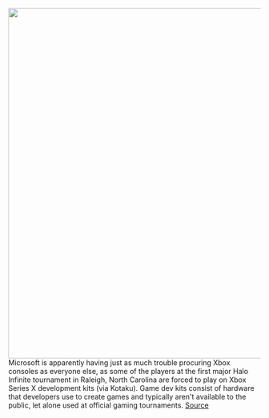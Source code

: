 <img src='https://cdn.vox-cdn.com/thumbor/W6dQM-5bzNINb4-eHqkTwbkYXlw=/0x91:2880x1697/1200x800/filters:focal(1210x670:1670x1130)/cdn.vox-cdn.com/uploads/chorus_image/image/70294070/halo_infinite_tournament_raleigh.0.png' width='700px' /><br/>
Microsoft is apparently having just as much trouble procuring Xbox consoles as everyone else, as some of the players at the first major Halo Infinite tournament in Raleigh, North Carolina are forced to play on Xbox Series X development kits (via Kotaku). Game dev kits consist of hardware that developers use to create games and typically aren't available to the public, let alone used at official gaming tournaments.
<a href='https://www.theverge.com/2021/12/19/22844958/halo-infinite-tournament-dev-kits-raleigh'> Source <a/>